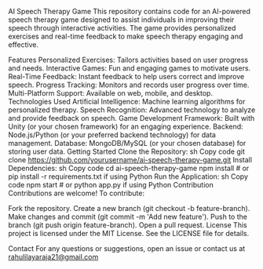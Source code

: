 AI Speech Therapy Game
This repository contains code for an AI-powered speech therapy game designed to assist individuals in improving their speech through interactive activities. The game provides personalized exercises and real-time feedback to make speech therapy engaging and effective.

Features
Personalized Exercises: Tailors activities based on user progress and needs.
Interactive Games: Fun and engaging games to motivate users.
Real-Time Feedback: Instant feedback to help users correct and improve speech.
Progress Tracking: Monitors and records user progress over time.
Multi-Platform Support: Available on web, mobile, and desktop.
Technologies Used
Artificial Intelligence: Machine learning algorithms for personalized therapy.
Speech Recognition: Advanced technology to analyze and provide feedback on speech.
Game Development Framework: Built with Unity (or your chosen framework) for an engaging experience.
Backend: Node.js/Python (or your preferred backend technology) for data management.
Database: MongoDB/MySQL (or your chosen database) for storing user data.
Getting Started
Clone the Repository:
sh
Copy code
git clone https://github.com/yourusername/ai-speech-therapy-game.git
Install Dependencies:
sh
Copy code
cd ai-speech-therapy-game
npm install  # or pip install -r requirements.txt if using Python
Run the Application:
sh
Copy code
npm start  # or python app.py if using Python
Contribution
Contributions are welcome! To contribute:

Fork the repository.
Create a new branch (git checkout -b feature-branch).
Make changes and commit (git commit -m 'Add new feature').
Push to the branch (git push origin feature-branch).
Open a pull request.
License
This project is licensed under the MIT License. See the LICENSE file for details.

Contact
For any questions or suggestions, open an issue or contact us at rahulilayaraja21@gmail.com
